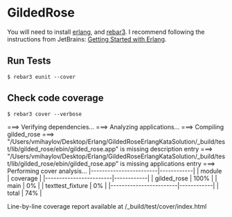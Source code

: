 GildedRose
=====

You will need to install [erlang](https://www.erlang.org/), and [rebar3](https://github.com/erlang/rebar3). I recommend following the instructions from JetBrains: [Getting Started with Erlang](https://www.jetbrains.com/help/idea/erlang.html).


Run Tests
---------

    $ rebar3 eunit --cover

Check code coverage
----------------

    $ rebar3 cover --verbose 

===> Verifying dependencies...
===> Analyzing applications...
===> Compiling gilded_rose
===> "/Users/vmihaylov/Desktop/Erlang/GildedRoseErlangKataSolution/_build/test/lib/gilded_rose/ebin/gilded_rose.app" is missing description entry
===> "/Users/vmihaylov/Desktop/Erlang/GildedRoseErlangKataSolution/_build/test/lib/gilded_rose/ebin/gilded_rose.app" is missing applications entry
===> Performing cover analysis...
  |------------------------|------------|
  |                module  |  coverage  |
  |------------------------|------------|
  |           gilded_rose  |      100%  |
  |                  main  |        0%  |
  |      texttest_fixture  |        0%  |
  |------------------------|------------|
  |                 total  |       74%  |

Line-by-line coverage report available at /_build/test/cover/index.html